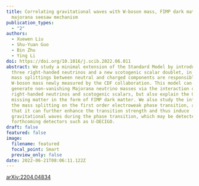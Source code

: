 ```yaml
---
title: Correlating gravitational waves with W-boson mass, FIMP dark matter, and
  majorana seesaw mechanism
publication_types:
  - "2"
authors:
  - Xuewen Liu
  - Shu-Yuan Guo
  - Bin Zhu
  - Ying Li
doi: https://doi.org/10.1016/j.scib.2022.06.011
abstract: We study a minimal extension of the Standard Model by introducing
  three right-handed neutrinos and a new scotogenic scalar doublet, in which the
  mass splittings between neutral and charged components are responsible for the
  W-boson mass newly measured by the CDF collaboration. This model can not only
  generate non-vanishing Majorana neutrino masses via the interaction of
  right-handed neutrinos and scotogenic scalars, but also explain the Universe’s
  missing matter in the form of FIMP dark matter. We also study the influence of
  the mass splitting on the first order electroweak phase transition, and find
  that it can further enhance the transition strength and thus induce
  gravitational waves during the phase transition, which may be detected in the
  forthcoming detectors such as U-DECIGO.
draft: false
featured: false
image:
  filename: featured
  focal_point: Smart
  preview_only: false
date: 2022-06-21T08:06:11.122Z
---
```

[arXiv:2204.04834](https://arxiv.org/pdf/2204.04834.pdf)
